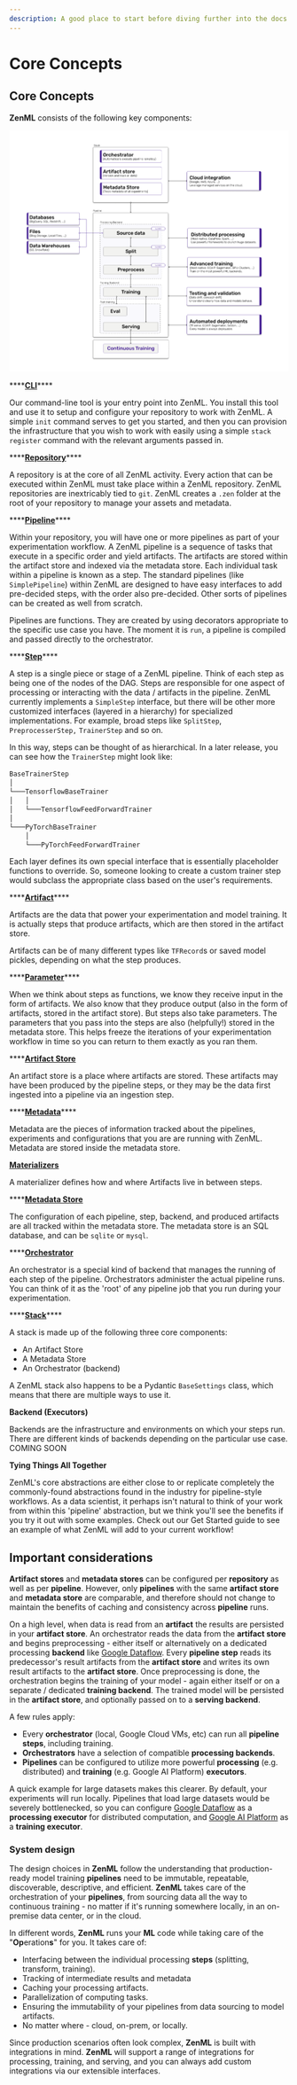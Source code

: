 ```yaml
---
description: A good place to start before diving further into the docs.
---
```


# Core Concepts

## Core Concepts

**ZenML** consists of the following key components:

![ZenML Architectural Overview](<../.gitbook/assets/architecture_diagram (1) (2) (1).png>)

\*\*\*\*[**CLI**](../support/cli-command-reference.md)\*\*\*\*

Our command-line tool is your entry point into ZenML. You install this tool and use it to setup and configure your repository to work with ZenML. A simple `init` command serves to get you started, and then you can provision the infrastructure that you wish to work with easily using a simple `stack register` command with the relevant arguments passed in.

\*\*\*\*[**Repository**](repository.md)\*\*\*\*

A repository is at the core of all ZenML activity. Every action that can be executed within ZenML must take place within a ZenML repository. ZenML repositories are inextricably tied to `git`. ZenML creates a `.zen` folder at the root of your repository to manage your assets and metadata.

\*\*\*\*[**Pipeline**](pipelines.md)\*\*\*\*

Within your repository, you will have one or more pipelines as part of your experimentation workflow. A ZenML pipeline is a sequence of tasks that execute in a specific order and yield artifacts. The artifacts are stored within the artifact store and indexed via the metadata store. Each individual task within a pipeline is known as a step. The standard pipelines (like `SimplePipeline`) within ZenML are designed to have easy interfaces to add pre-decided steps, with the order also pre-decided. Other sorts of pipelines can be created as well from scratch.

Pipelines are functions. They are created by using decorators appropriate to the specific use case you have. The moment it is `run`, a pipeline is compiled and passed directly to the orchestrator.

\*\*\*\*[**Step**](steps.md)\*\*\*\*

A step is a single piece or stage of a ZenML pipeline. Think of each step as being one of the nodes of the DAG. Steps are responsible for one aspect of processing or interacting with the data / artifacts in the pipeline. ZenML currently implements a `SimpleStep` interface, but there will be other more customized interfaces (layered in a hierarchy) for specialized implementations. For example, broad steps like `SplitStep`, `PreprocesserStep,` `TrainerStep` and so on.

In this way, steps can be thought of as hierarchical. In a later release, you can see how the `TrainerStep` might look like:

```
BaseTrainerStep
│
└───TensorflowBaseTrainer
│   │
│   └───TensorflowFeedForwardTrainer
│
└───PyTorchBaseTrainer
    │
    └───PyTorchFeedForwardTrainer
```

Each layer defines its own special interface that is essentially placeholder functions to override. So, someone looking to create a custom trainer step would subclass the appropriate class based on the user's requirements.

\*\*\*\*[**Artifact**](artifacts.md)\*\*\*\*

Artifacts are the data that power your experimentation and model training. It is actually steps that produce artifacts, which are then stored in the artifact store.

Artifacts can be of many different types like `TFRecord`s or saved model pickles, depending on what the step produces.

\*\*\*\*[**Parameter**](steps.md#step-input-and-output)\*\*\*\*

When we think about steps as functions, we know they receive input in the form of artifacts. We also know that they produce output (also in the form of artifacts, stored in the artifact store). But steps also take parameters. The parameters that you pass into the steps are also (helpfully!) stored in the metadata store. This helps freeze the iterations of your experimentation workflow in time so you can return to them exactly as you ran them.

\*\*\*\*[**Artifact Store**](stacks.md#artifact-stores)

An artifact store is a place where artifacts are stored. These artifacts may have been produced by the pipeline steps, or they may be the data first ingested into a pipeline via an ingestion step.

\*\*\*\*[**Metadata**](stacks.md#metadata-stores)\*\*\*\*

Metadata are the pieces of information tracked about the pipelines, experiments and configurations that you are are running with ZenML. Metadata are stored inside the metadata store.

****[**Materializers**](materializers.md)****

A materializer defines how and where Artifacts live in between steps.

\*\*\*\*[**Metadata Store**](stacks.md#metadata-stores)

The configuration of each pipeline, step, backend, and produced artifacts are all tracked within the metadata store. The metadata store is an SQL database, and can be `sqlite` or `mysql`.

\*\*\*\*[**Orchestrator**](stacks.md#orchestrator)

An orchestrator is a special kind of backend that manages the running of each step of the pipeline. Orchestrators administer the actual pipeline runs. You can think of it as the 'root' of any pipeline job that you run during your experimentation.

\*\*\*\*[**Stack**](stacks.md)\*\*\*\*

A stack is made up of the following three core components:

* An Artifact Store
* A Metadata Store
* An Orchestrator (backend)

A ZenML stack also happens to be a Pydantic `BaseSettings` class, which means that there are multiple ways to use it.

**Backend (Executors)**

Backends are the infrastructure and environments on which your steps run. There are different kinds of backends depending on the particular use case. COMING SOON

**Tying Things All Together**

ZenML's core abstractions are either close to or replicate completely the commonly-found abstractions found in the industry for pipeline-style workflows. As a data scientist, it perhaps isn't natural to think of your work from within this 'pipeline' abstraction, but we think you'll see the benefits if you try it out with some examples. Check out our Get Started guide to see an example of what ZenML will add to your current workflow!

## Important considerations

**Artifact stores** and **metadata stores** can be configured per **repository** as well as per **pipeline**. However, only **pipelines** with the same **artifact store** and **metadata store** are comparable, and therefore should not change to maintain the benefits of caching and consistency across **pipeline** runs.

On a high level, when data is read from an **artifact** the results are persisted in your **artifact store**. An orchestrator reads the data from the **artifact store** and begins preprocessing - either itself or alternatively on a dedicated processing **backend** like [Google Dataflow](https://cloud.google.com/dataflow). Every **pipeline step** reads its predecessor's result artifacts from the **artifact store** and writes its own result artifacts to the **artifact store**. Once preprocessing is done, the orchestration begins the training of your model - again either itself or on a separate / dedicated **training backend**. The trained model will be persisted in the **artifact store**, and optionally passed on to a **serving backend**.

A few rules apply:

* Every **orchestrator** (local, Google Cloud VMs, etc) can run all **pipeline steps**, including training.
* **Orchestrators** have a selection of compatible **processing backends**.
* **Pipelines** can be configured to utilize more powerful **processing** (e.g. distributed) and **training** (e.g. Google AI Platform) **executors**.

A quick example for large datasets makes this clearer. By default, your experiments will run locally. Pipelines that load large datasets would be severely bottlenecked, so you can configure [Google Dataflow](https://cloud.google.com/dataflow) as a **processing executor** for distributed computation, and [Google AI Platform](https://cloud.google.com/ai-platform) as a **training executor**.

### System design

The design choices in **ZenML** follow the understanding that production-ready model training **pipelines** need to be immutable, repeatable, discoverable, descriptive, and efficient. **ZenML** takes care of the orchestration of your **pipelines**, from sourcing data all the way to continuous training - no matter if it's running somewhere locally, in an on-premise data center, or in the cloud.

In different words, **ZenML** runs your **ML** code while taking care of the "**Op**eration**s**" for you. It takes care of:

* Interfacing between the individual processing **steps** (splitting, transform, training).
* Tracking of intermediate results and metadata
* Caching your processing artifacts.
* Parallelization of computing tasks.
* Ensuring the immutability of your pipelines from data sourcing to model artifacts.
* No matter where - cloud, on-prem, or locally.

Since production scenarios often look complex, **ZenML** is built with integrations in mind. **ZenML** will support a range of integrations for processing, training, and serving, and you can always add custom integrations via our extensible interfaces.
